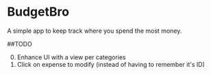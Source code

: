 # BudgetBro
A simple app to keep track where you spend the most money.

##TODO

0. Enhance UI with a view per categories
0. Click on expense to modify (instead of having to remember it's ID)
